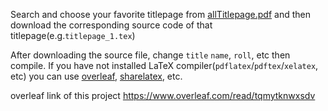 Search and choose your favorite titlepage from [allTitlepage.pdf](https://github.com/al2helal/LaTeX_Work/blob/master/Titlepage/allTitlepage.pdf) and then download the corresponding source code of that titlepage(e.g.`titlepage_1.tex`)

After downloading the source file, change `title` `name`, `roll`, etc then compile. If you have not installed LaTeX compiler(`pdflatex`/`pdftex`/`xelatex`, etc) you can use [overleaf](https://www.overleaf.com/), [sharelatex](https://www.sharelatex.com/), etc.

overleaf link of this project https://www.overleaf.com/read/tqmytknwxsdv
